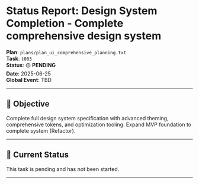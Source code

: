 # Status Report: Design System Completion - Complete comprehensive design system

**Plan**: `plans/plan_ui_comprehensive_planning.txt`  
**Task**: `t003`  
**Status**: 🟡 **PENDING**  
**Date**: 2025-06-25  
**Global Event**: TBD

---

## 🎯 **Objective**

Complete full design system specification with advanced theming, comprehensive tokens, and optimization tooling. Expand MVP foundation to complete system (Refactor).

---

## 🚧 **Current Status**

This task is pending and has not been started.

--- 